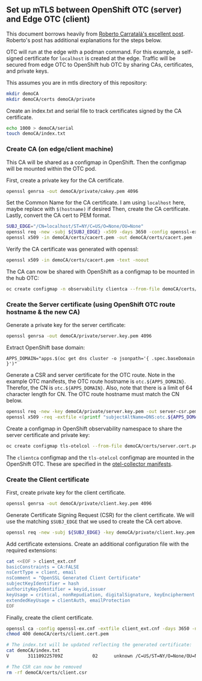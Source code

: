 ## Set up mTLS between OpenShift OTC (server) and Edge OTC (client)

This document borrows heavily from [Roberto Carratalá's excellent post](https://rcarrata.com/openshift/mtls-ingress-controller/).
Roberto's post has additional explanations for the steps below.

OTC will run at the edge with a podman command. For this example, a self-signed certificate for `localhost`
is created at the edge. Traffic will be secured from edge OTC to OpenShift hub OTC by sharing CAs, certificates, and private keys.

This assumes you are in mtls directory of this repository:

```bash
mkdir demoCA
mkdir demoCA/certs demoCA/private
```

Create an index.txt and serial file to track certificates signed by the CA certificate.

```bash
echo 1000 > demoCA/serial
touch demoCA/index.txt
```

### Create CA (on edge/client machine)

This CA will be shared as a configmap in OpenShift.
Then the configmap will be mounted within the OTC pod.

First, create a private key for the CA certificate.

```bash
openssl genrsa -out demoCA/private/cakey.pem 4096
```

Set the Common Name for the CA certificate.
I am using `localhost` here, maybe replace with `$(hostname)` if desired
Then, create the CA certificate.
Lastly, convert the CA cert to PEM format.

```bash
SUBJ_EDGE="/CN=localhost/ST=NY/C=US/O=None/OU=None"
openssl req -new -subj ${SUBJ_EDGE} -x509 -days 3650 -config openssl-ex.cnf -key demoCA/private/cakey.pem -out demoCA/certs/cacert.pem
openssl x509 -in demoCA/certs/cacert.pem -out demoCA/certs/cacert.pem -outform PEM
```

Verify the CA certificate was  generated with openssl:

```bash
openssl x509 -in demoCA/certs/cacert.pem -text -noout
```

The CA can now be shared with OpenShift as a configmap to be mounted in the hub OTC:

```bash
oc create configmap -n observability clientca --from-file demoCA/certs/cacert.pem
```

### Create the Server certificate (using OpenShift OTC route hostname & the new CA)

Generate a private key for the server certificate:

```bash
openssl genrsa -out demoCA/private/server.key.pem 4096
```

Extract OpenShift base domain:

```
APPS_DOMAIN="apps.$(oc get dns cluster -o jsonpath='{ .spec.baseDomain }')"
```

Generate a CSR and server certificate for the OTC route.
Note in the example OTC manifests, the OTC route hostname is
`otc.${APPS_DOMAIN}`. Therefor, the CN is `otc.${APPS_DOMAIN}`. Also, note that
there is a limit of 64 character length for CN. The OTC route hostname must match the CN below.

```bash
openssl req -new -key demoCA/private/server.key.pem -out server-csr.pem -subj "/CN=otc.${APPS_DOMAIN}"
openssl x509 -req -extfile <(printf "subjectAltName=DNS:otc.${APPS_DOMAIN}") -in server-csr.pem -CA demoCA/certs/cacert.pem -CAkey demoCA/private/cakey.pem -CAcreateserial -out demoCA/certs/server.cert.pem -days 365 -sha256
```

Create a configmap in OpenShift observability namespace to share the server certificate and private key:

```bash
oc create configmap tls-otelcol --from-file demoCA/certs/server.cert.pem --from-file demoCA/private/server.key.pem -n observability
```

The `clientca` configmap and the `tls-otelcol` configmap are mounted in the OpenShift OTC. These are
specified in the [otel-collector manifests](../otel-collector/kustomization.yaml).

### Create the Client certificate

First, create private key for the client certificate.

```bash
openssl genrsa -out demoCA/private/client.key.pem 4096
```

Generate Certificate Signing Request (CSR) for the client certificate.
We will use the matching `$SUBJ_EDGE` that we used to create the CA cert above.

```bash
openssl req -new -subj ${SUBJ_EDGE} -key demoCA/private/client.key.pem -out demoCA/certs/client.csr
```

Add certificate extensions. Create an additional configuration file with the required extensions:

```bash
cat <<EOF > client_ext.cnf
basicConstraints = CA:FALSE
nsCertType = client, email
nsComment = "OpenSSL Generated Client Certificate"
subjectKeyIdentifier = hash
authorityKeyIdentifier = keyid,issuer
keyUsage = critical, nonRepudiation, digitalSignature, keyEncipherment
extendedKeyUsage = clientAuth, emailProtection
EOF
```

Finally, create the client certificate.

```bash
openssl ca -config openssl-ex.cnf -extfile client_ext.cnf -days 3650 -notext -batch -in demoCA/certs/client.csr -out demoCA/certs/client.cert.pem
chmod 400 demoCA/certs/client.cert.pem

# The index.txt will be updated reflecting the generated certificate:
cat demoCA/index.txt
V       311109225709Z           02      unknown /C=US/ST=NY/O=None/OU=None/CN=localhost

# The CSR can now be removed
rm -rf demoCA/certs/client.csr
```




